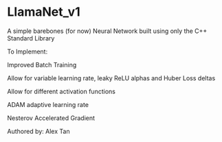 # LlamaNet_v1

A simple barebones (for now) Neural Network built using only the C++ Standard Library

To Implement:

Improved Batch Training

Allow for variable learning rate, leaky ReLU alphas and Huber Loss deltas

Allow for different activation functions 

ADAM adaptive learning rate

Nesterov Accelerated Gradient


Authored by: Alex Tan
